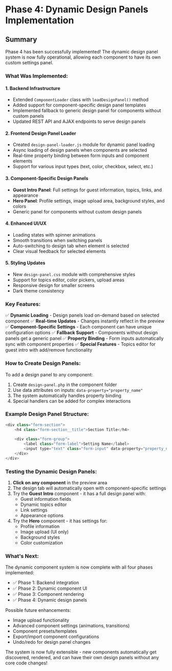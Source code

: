 # Phase 4: Dynamic Design Panels Implementation

## Summary

Phase 4 has been successfully implemented! The dynamic design panel system is now fully operational, allowing each component to have its own custom settings panel.

### What Was Implemented:

#### 1. **Backend Infrastructure**
- Extended `ComponentLoader` class with `loadDesignPanel()` method
- Added support for component-specific design panel templates
- Implemented fallback to generic design panel for components without custom panels
- Updated REST API and AJAX endpoints to serve design panels

#### 2. **Frontend Design Panel Loader**
- Created `design-panel-loader.js` module for dynamic panel loading
- Async loading of design panels when components are selected
- Real-time property binding between form inputs and component elements
- Support for various input types (text, color, checkbox, select, etc.)

#### 3. **Component-Specific Design Panels**
- **Guest Intro Panel**: Full settings for guest information, topics, links, and appearance
- **Hero Panel**: Profile settings, image upload area, background styles, and colors
- Generic panel for components without custom design panels

#### 4. **Enhanced UI/UX**
- Loading states with spinner animations
- Smooth transitions when switching panels
- Auto-switching to design tab when element is selected
- Clear visual feedback for selected elements

#### 5. **Styling Updates**
- New `design-panel.css` module with comprehensive styles
- Support for topics editor, color pickers, upload areas
- Responsive design for smaller screens
- Dark theme consistency

### Key Features:

✅ **Dynamic Loading** - Design panels load on-demand based on selected component
✅ **Real-time Updates** - Changes instantly reflect in the preview
✅ **Component-Specific Settings** - Each component can have unique configuration options
✅ **Fallback Support** - Components without design panels get a generic panel
✅ **Property Binding** - Form inputs automatically sync with component properties
✅ **Special Features** - Topics editor for guest intro with add/remove functionality

### How to Create Design Panels:

To add a design panel to any component:

1. Create `design-panel.php` in the component folder
2. Use data attributes on inputs: `data-property="property_name"`
3. The system automatically handles property binding
4. Special handlers can be added for complex interactions

### Example Design Panel Structure:
```php
<div class="form-section">
    <h4 class="form-section__title">Section Title</h4>
    
    <div class="form-group">
        <label class="form-label">Setting Name</label>
        <input type="text" class="form-input" data-property="property_name">
    </div>
</div>
```

### Testing the Dynamic Design Panels:

1. **Click on any component** in the preview area
2. The design tab will automatically open with component-specific settings
3. Try the **Guest Intro** component - it has a full design panel with:
   - Guest information fields
   - Dynamic topics editor
   - Link settings
   - Appearance options
4. Try the **Hero** component - it has settings for:
   - Profile information
   - Image upload (UI only)
   - Background styles
   - Color customization

### What's Next:

The dynamic component system is now complete with all four phases implemented:
- ✅ Phase 1: Backend integration
- ✅ Phase 2: Dynamic component UI
- ✅ Phase 3: Component rendering
- ✅ Phase 4: Dynamic design panels

Possible future enhancements:
- Image upload functionality
- Advanced component settings (animations, transitions)
- Component presets/templates
- Export/import component configurations
- Undo/redo for design panel changes

The system is now fully extensible - new components automatically get discovered, rendered, and can have their own design panels without any core code changes!
